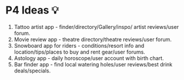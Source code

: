 
# P4 Ideas 💡

1. Tattoo artist app - finder/directory/Gallery/inspo/ artist reviews/user forum.
2. Movie review app - theatre directory/theatre reviews/user forum.
3. Snowboard app for riders - conditions/resort info and location/tips/places to buy and rent gear/user forums.
4. Astology app - daily horoscope/user account with birth chart.
5. Bar finder app - find local watering holes/user reviews/best drink deals/specials.